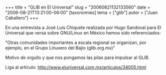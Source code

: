 +++
title = "GLIB en El Universal"
slug = "20060821132133560"
date = "2006-08-21T13:21:00-06:00"
[taxonomies]
tema = ["glib"]
autor = ["Juan Caballero"]
+++

En una entrevista a José Luis Chiquete realizada por Hugo Sandoval para
El Universal que versa sobre GNU/Linux en México hemos sido
referenciados:

"Otras comunidades importantes a escala regional se organizan, por
ejemplo, en el Grupo Linuxero del Bajío (glib.org.mx)"

Motivo de orgullo y que nos pongamos las pilas para impulsar al GLIB.

Liga al artículo:
<a href="http://www.eluniversal.com.mx/articulos/34005.html">http://www.eluniversal.com.mx/articulos/34005.html</a>

